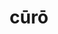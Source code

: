 ---
title: cūrō
meaning: to take care of
ch: [six, mt, mt5thru7, ss, ss3]
pos: verb
inf: cūrāre
secondppstem: cūr
infend: āre
conjugation: first
derivative: curator
---